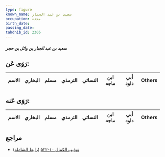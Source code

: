 ```yaml
---
type: figure
known_name: سعيد بن عبد الجبار
occupation: محدث
birth_date:
passing_date:
tahdhib_id: 2305
---
```

##### سعيد بن عبد الجبار بن وائل بن حجر

## رَوَى عَن:
| الاسم | البخاري | مسلم | الترمذي | النسائي | ابن ماجه | أبي داود | Others |
| ----- | ------- | ---- | ------- | ------- | -------- | -------- | ------ |
## رَوَى عَنه:
| الاسم | البخاري | مسلم | الترمذي | النسائي | ابن ماجه | أبي داود | Others |
| ----- | ------- | ---- | ------- | ------- | -------- | -------- | ------ |
## مراجع
- [تهذيب الكمال ١٠-٥٢٢](obsidian://open?vault=Tahdhib-al-Kamal&file=Figures/٢٣٠٥-سعيد%20بن%20عبد%20الجبار%20بن%20وائل%20بن%20حجر) ([رابط الشاملة](https://shamela.ws/book/3722/5294))